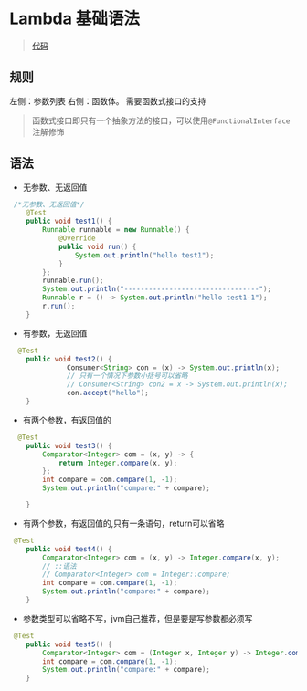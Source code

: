 # Lambda 基础语法
> [代码](https://github.com/zhaoyunxing92/java8-example/blob/master/src/test/java/com/sunny/jdk8/lambda/LambdaExampleTest2.java)
## 规则
左侧：参数列表
右侧：函数体。
需要函数式接口的支持
> 函数式接口即只有一个抽象方法的接口，可以使用`@FunctionalInterface`注解修饰
## 语法
* 无参数、无返回值
```java
 /*无参数、无返回值*/
    @Test
    public void test1() {
        Runnable runnable = new Runnable() {
            @Override
            public void run() {
                System.out.println("hello test1");
            }
        };
        runnable.run();
        System.out.println("---------------------------------");
        Runnable r = () -> System.out.println("hello test1-1");
        r.run();
    }
```
* 有参数，无返回值
```java
  @Test
    public void test2() {
              Consumer<String> con = (x) -> System.out.println(x);
              // 只有一个情况下参数小括号可以省略
              // Consumer<String> con2 = x -> System.out.println(x);
              con.accept("hello");
    }
```
* 有两个参数，有返回值的
```java
  @Test
    public void test3() {
        Comparator<Integer> com = (x, y) -> {
            return Integer.compare(x, y);
        };
        int compare = com.compare(1, -1);
        System.out.println("compare:" + compare);

    }
```
* 有两个参数，有返回值的,只有一条语句，return可以省略
```java
 @Test
    public void test4() {
        Comparator<Integer> com = (x, y) -> Integer.compare(x, y);
        // ::语法
        // Comparator<Integer> com = Integer::compare;
        int compare = com.compare(1, -1);
        System.out.println("compare:" + compare);
    }
```
* 参数类型可以省略不写，jvm自己推荐，但是要是写参数都必须写
```java
 @Test
    public void test5() {
        Comparator<Integer> com = (Integer x, Integer y) -> Integer.compare(x, y);
        int compare = com.compare(1, -1);
        System.out.println("compare:" + compare);
    }
```